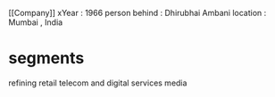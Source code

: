 [[Company]]
xYear : 1966
person behind : Dhirubhai Ambani
location : Mumbai , India


# segments

refining 
retail
telecom and digital services
media
